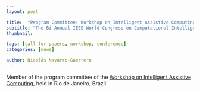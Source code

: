 ```yaml
---
layout: post

title:  "Program Committee: Workshop on Intelligent Assistive Computing"
subtitle: "The Bi-Annual IEEE World Congress on Computational Intelligence (IEEE WCCI)"
thumbnail: 

tags: [call for papers, workshop, conference]
categories: [news]

author: Nicolás Navarro-Guerrero
---
```


Member of the program committee of the <a href="http://www.wac2018.ecomp.poli.br/" target="_blank">Workshop on Intelligent Assistive Computing</a>, held in Rio de Janeiro, Brazil.

<!--more-->

